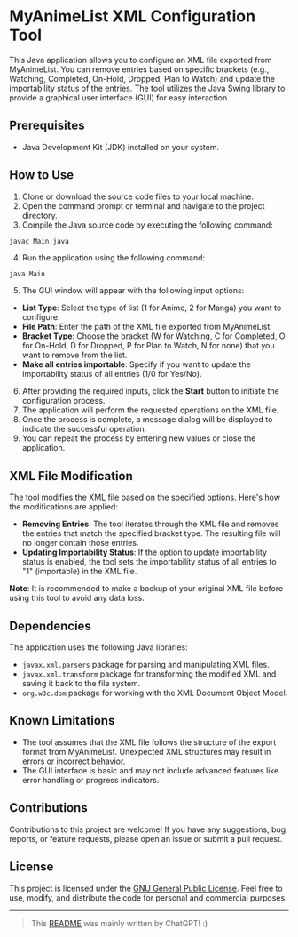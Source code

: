 # MyAnimeList XML Configuration Tool

This Java application allows you to configure an XML file exported from MyAnimeList. You can remove entries based on specific brackets (e.g., Watching, Completed, On-Hold, Dropped, Plan to Watch) and update the importability status of the entries. The tool utilizes the Java Swing library to provide a graphical user interface (GUI) for easy interaction.

## Prerequisites

- Java Development Kit (JDK) installed on your system.

## How to Use

1. Clone or download the source code files to your local machine.
2. Open the command prompt or terminal and navigate to the project directory.
3. Compile the Java source code by executing the following command:

```bash
javac Main.java
```

4. Run the application using the following command:

```shell
java Main
```

5. The GUI window will appear with the following input options:

- **List Type**: Select the type of list (1 for Anime, 2 for Manga) you want to configure.
- **File Path**: Enter the path of the XML file exported from MyAnimeList.
- **Bracket Type**: Choose the bracket (W for Watching, C for Completed, O for On-Hold, D for Dropped, P for Plan to Watch, N for none) that you want to remove from the list.
- **Make all entries importable**: Specify if you want to update the importability status of all entries (1/0 for Yes/No).

6. After providing the required inputs, click the **Start** button to initiate the configuration process.
7. The application will perform the requested operations on the XML file.
8. Once the process is complete, a message dialog will be displayed to indicate the successful operation.
9. You can repeat the process by entering new values or close the application.

## XML File Modification

The tool modifies the XML file based on the specified options. Here's how the modifications are applied:

- **Removing Entries**: The tool iterates through the XML file and removes the entries that match the specified bracket type. The resulting file will no longer contain those entries.
- **Updating Importability Status**: If the option to update importability status is enabled, the tool sets the importability status of all entries to "1" (importable) in the XML file.

**Note**: It is recommended to make a backup of your original XML file before using this tool to avoid any data loss.

## Dependencies

The application uses the following Java libraries:

- `javax.xml.parsers` package for parsing and manipulating XML files.
- `javax.xml.transform` package for transforming the modified XML and saving it back to the file system.
- `org.w3c.dom` package for working with the XML Document Object Model.

## Known Limitations

- The tool assumes that the XML file follows the structure of the export format from MyAnimeList. Unexpected XML structures may result in errors or incorrect behavior.
- The GUI interface is basic and may not include advanced features like error handling or progress indicators.

## Contributions

Contributions to this project are welcome! If you have any suggestions, bug reports, or feature requests, please open an issue or submit a pull request.

## License

This project is licensed under the [GNU General Public License](LICENSE). Feel free to use, modify, and distribute the code for personal and commercial purposes.

---
> This [README](README.md) was mainly written by ChatGPT! :)

